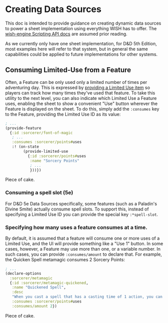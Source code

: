 Creating Data Sources
=====================

This doc is intended to provide guidance on creating dynamic data sources to
power a sheet implementation using everything WISH has to offer. The
[wish-engine Scripting API docs][1] are assumed prior reading.

As we currently only have one sheet implementation, for D&D 5th Edition, most
examples here will refer to that system, but in general the same capabilities
could be applied to future implementations for other systems.

## Consuming Limited-Use from a Feature

Often, a Feature can be only used only a limited number of times per
adventuring day. This is expressed by [providing a Limited Use item][2] so
players can track how many times they've used that feature. To take this
utility to the next level, you can also indicate which Limited Use a Feature
uses, enabling the sheet to show a convenient "Use" button wherever the
Feature is displayed on the sheet. To do this, simply add the `:consumes` key
to the Feature, providing the Limited Use ID as its value:

```clojure
; ...
(provide-feature
  {:id :sorcerer/font-of-magic
   ; ...
   :consumes :sorcerer/points#uses
   :! (on-state
        (provide-limited-use
          {:id :sorcerer/points#uses
           :name "Sorcery Points"
           ; ...
           }))})
```

Piece of cake.

### Consuming a spell slot (5e)

For D&D 5e Data Sources specifically, some features (such as a Paladin's
Divine Smite) actually consume spell slots. To support this, instead of
specifying a Limited Use ID you can provide the special key `:*spell-slot`.

### Specifying how many uses a feature consumes at a time.

By default, it is assumed that a feature will consume one or more uses of a
Limited Use, and the UI will provide something like a "Use 1" button. In some
cases, however, a Feature may use more than one, or a variable number. In such
cases, you can provide `:consumes/amount` to declare that. For example, the
Quicken Spell metamagic consumes 2 Sorcery Points:

```clojure
; ...
(declare-options
  :sorcerer/metamagic
  {:id :sorcerer/metamagic-quickened,
   :name "Quickened Spell",
   :desc
   "When you cast a spell that has a casting time of 1 action, you can spend 2 sorcery points to change the casting time to 1 bonus action for this casting."
   :consumes :sorcerer/points#uses
   :consumes/amount 2})
```

Piece of cake.


[1]: https://cljdoc.org/d/wish-engine/wish-engine/0.1.0-SNAPSHOT/api/wish-engine.scripting-api
[2]: https://cljdoc.org/d/wish-engine/wish-engine/0.1.0-SNAPSHOT/api/wish-engine.scripting-api#provide-limited-use
